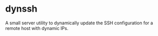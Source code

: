 # dynssh
A small server utility to dynamically update the SSH configuration for a remote host with dynamic IPs.
